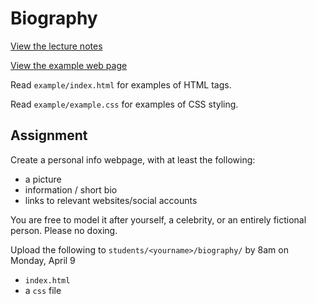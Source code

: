 # Biography

[View the lecture notes](/lectures/week1)

[View the example web page](https://mpaulweeks.github.io/cfc2018/homework/biography/example)

Read `example/index.html` for examples of HTML tags.

Read `example/example.css` for examples of CSS styling.

## Assignment

Create a personal info webpage, with at least the following:
- a picture
- information / short bio
- links to relevant websites/social accounts

You are free to model it after yourself, a celebrity, or an entirely fictional person. Please no doxing.

Upload the following to `students/<yourname>/biography/` by 8am on Monday, April 9
- `index.html`
- a `css` file
